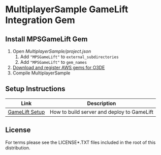 # MultiplayerSample GameLift Integration Gem

## Install MPSGameLift Gem

1. Open _MultiplayerSample/project.json_
    1. Add `"MPSGameLift"` to `external_subdirectories`
    1. Add `"MPSGameLift"` to `gem_names`
1. [Download and register AWS gems for O3DE](https://github.com/aws/o3de-repo/blob/main/README.md) 
1. Compile MultiplayerSample 

## Setup Instructions

| Link                                                      | Description                                |
|-----------------------------------------------------------|--------------------------------------------|
| [GameLift Setup](Documentation/GameLift.md)               | How to build server and deploy to GameLift |


## License

For terms please see the LICENSE*.TXT files included in the root of this distribution.
